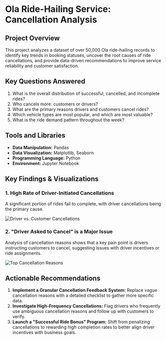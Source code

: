# Ola Ride-Hailing Service: Cancellation Analysis

## Project Overview

This project analyzes a dataset of over 50,000 Ola ride-hailing records to identify key trends in booking statuses, uncover the root causes of ride cancellations, and provide data-driven recommendations to improve service reliability and customer satisfaction.

## Key Questions Answered

1.  What is the overall distribution of successful, cancelled, and incomplete rides?
2.  Who cancels more: customers or drivers?
3.  What are the primary reasons drivers and customers cancel rides?
4.  Which vehicle types are most popular, and which are most valuable?
5.  What is the ride demand pattern throughout the week?

## Tools and Libraries

*   **Data Manipulation:** Pandas
*   **Data Visualization:** Matplotlib, Seaborn
*   **Programming Language:** Python
*   **Environment:** Jupyter Notebook

## Key Findings & Visualizations

### 1. High Rate of Driver-Initiated Cancellations
A significant portion of rides fail to complete, with driver cancellations being the primary cause.

![Driver vs. Customer Cancellations](images/cancellations_donut_chart.png)

### 2. "Driver Asked to Cancel" is a Major Issue
Analysis of cancellation reasons shows that a key pain point is drivers instructing customers to cancel, suggesting issues with driver incentives or ride assignments.

![Top Cancellation Reasons](images/cancellation_reasons_chart.png)

## Actionable Recommendations

1.  **Implement a Granular Cancellation Feedback System:** Replace vague cancellation reasons with a detailed checklist to gather more specific data.
2.  **Investigate High-Frequency Cancellations:** Flag drivers who frequently use ambiguous cancellation reasons and follow up with customers to verify.
3.  **Launch a "Successful Ride Bonus" Program:** Shift from penalizing cancellations to rewarding high completion rates to better align driver incentives with business goals.

